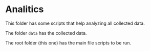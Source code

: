 # Analitics

This folder has some scripts that help analyzing all collected data.

The folder `data` has the collected data.

The root folder (this one) has the main file scripts to be run.